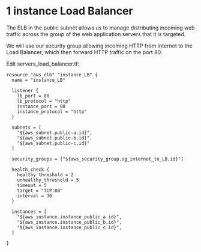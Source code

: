 # 1 instance Load Balancer

The ELB in the public subnet allows us to manage distributing incoming web traffic across the group of the web application servers that it is targeted.

We will use our security group allowing incoming HTTP from Internet to the Load Balancer, which then forward HTTP traffic on the port 80.


Edit servers_load_balancer.tf:
```console
resource "aws_elb" "instance_LB" {
  name = "instance_LB"

  listener {
    lb_port = 80
    lb_protocol = "http"
    instance_port = 80
    instance_protocol = "http"  
  }

  subnets = [
    "${aws_subnet.public-a.id}",
    "${aws_subnet.public-b.id}",
    "${aws_subnet.public-c.id}"
  ]
  
  security_groups = ["${aws_security_group.sg_internet_to_LB.id}"]
  
  health_check {
    healthy_threshold = 2
    unhealthy_threshold = 5
    timeout = 5
    target = "TCP:80"
    interval = 30
  }
  
  instances = [
    "${aws_instance.instance_public_a.id}",
    "${aws_instance.instance_public_b.id}",
    "${aws_instance.instance_public_c.id}",
  ]
  
}
```
  
